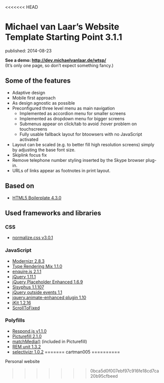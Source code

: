 <<<<<<< HEAD
# Michael van Laar’s Website Template Starting Point 3.1.1

published: 2014-08-23

**See a demo: <http://dev.michaelvanlaar.de/wtsp/>**  
(It’s only one page, so don’t expect something fancy.)

## Some of the features

* Adaptive design
* Mobile first approach
* As design agnostic as possible
* Preconfigured three level menu as main navigation
  * Implemented as accordion menu for smaller screens
  * Implemented as dropdown menu for bigger screens
  * Submenus appear on click/tab to avoid :hover problem on touchscreens
  * Fully usable fallback layout for btoowsers with no JavaScript activated
* Layout can be scaled (e.g. to better fill high resolution screens) simply by adjusting the base font size.
* Skiplink focus fix
* Remove telephone number styling inserted by the Skype browser plug-in.
* URLs of links appear as footnotes in print layout.

## Based on

* [HTML5 Boilerplate 4.3.0](http://html5boilerplate.com/)

## Used frameworks and libraries

### CSS

* [normalize.css v3.0.1](http://necolas.github.io/normalize.css/)

### JavaScript

* [Modernizr 2.8.3](http://modernizr.com/)
* [Type Rendering Mix 1.1.0](https://github.com/bramstein/trmix/)
* [enquire.js 2.1.1](https://github.com/WickyNilliams/enquire.js)
* [jQuery 1.11.1](http://jquery.com/)
* [jQuery Placeholder Enhanced 1.6.9](https://github.com/dciccale/placeholder-enhanced)
* [Sisyphus 1.1.107](https://github.com/simsalabim/sisyphus)
* [jQuery outside events 1.1](http://benalman.com/projects/jquery-outside-events-plugin/)
* [jquery.animate-enhanced plugin 1.10](https://github.com/benbarnett/jQuery-Animate-Enhanced)
* [jKit 1.2.16](https://github.com/FrediBach/jQuery-jKit/)
* [ScrollToFixed](https://github.com/bigspotteddog/ScrollToFixed)

### Polyfills

* [Respond.js v1.1.0](https://github.com/scottjehl/Respond)
* [Picturefill 2.1.0](https://github.com/scottjehl/picturefill)
* [matchMedia()](https://github.com/paulirish/matchMedia.js/) (included in Picturefill)
* [REM unit 1.3.2](https://github.com/chuckcarpenter/REM-unit-polyfill)
* [selectivizr 1.0.2](http://selectivizr.com/)
=======
cartman005
==========

Personal website
>>>>>>> 0bca5d0f007ebf97c916fe18cd7ca20b95cfbeed
